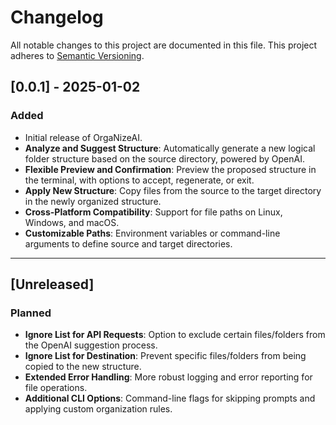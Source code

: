 # Changelog

All notable changes to this project are documented in this file.
This project adheres to [Semantic Versioning](https://semver.org/).

## [0.0.1] - 2025-01-02

### Added
- Initial release of OrgaNizeAI.
- **Analyze and Suggest Structure**: Automatically generate a new logical folder structure based on the source directory, powered by OpenAI.
- **Flexible Preview and Confirmation**: Preview the proposed structure in the terminal, with options to accept, regenerate, or exit.
- **Apply New Structure**: Copy files from the source to the target directory in the newly organized structure.
- **Cross-Platform Compatibility**: Support for file paths on Linux, Windows, and macOS.
- **Customizable Paths**: Environment variables or command-line arguments to define source and target directories.

---

## [Unreleased]

### Planned
- **Ignore List for API Requests**: Option to exclude certain files/folders from the OpenAI suggestion process.
- **Ignore List for Destination**: Prevent specific files/folders from being copied to the new structure.
- **Extended Error Handling**: More robust logging and error reporting for file operations.
- **Additional CLI Options**: Command-line flags for skipping prompts and applying custom organization rules.